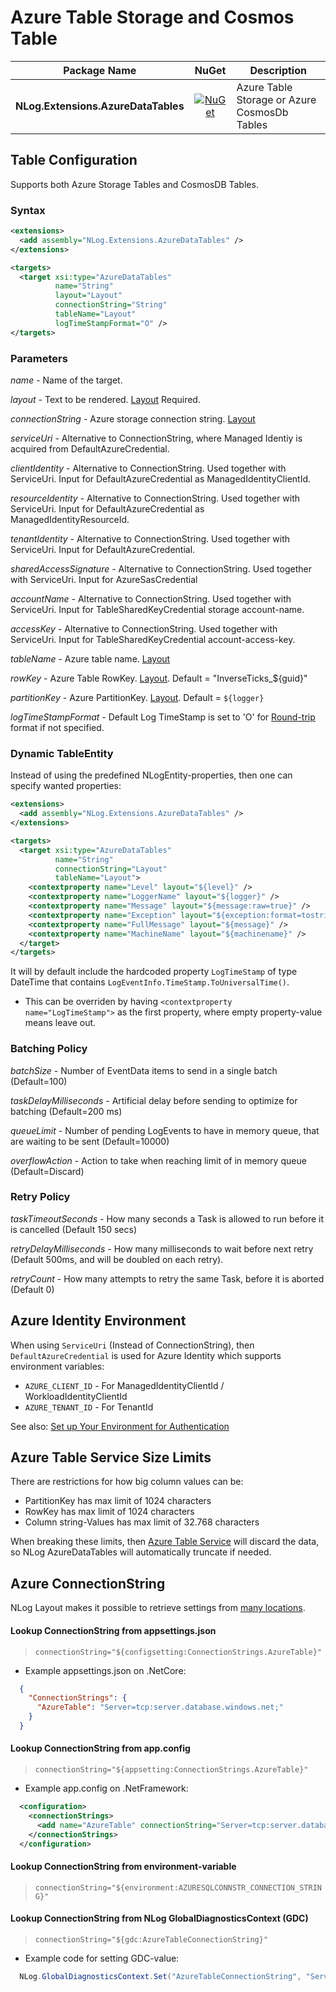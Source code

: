 # Azure Table Storage and Cosmos Table

| Package Name                          | NuGet                 | Description |
| ------------------------------------- | :-------------------: | ----------- |
| **NLog.Extensions.AzureDataTables**  | [![NuGet](https://img.shields.io/nuget/v/NLog.Extensions.AzureDataTables.svg)](https://www.nuget.org/packages/NLog.Extensions.AzureDataTables/) | Azure Table Storage or Azure CosmosDb Tables |

## Table Configuration
Supports both Azure Storage Tables and CosmosDB Tables.

### Syntax
```xml
<extensions>
  <add assembly="NLog.Extensions.AzureDataTables" /> 
</extensions>

<targets>
  <target xsi:type="AzureDataTables"
          name="String"
          layout="Layout"
          connectionString="String"
          tableName="Layout"
          logTimeStampFormat="O" />
</targets>
```
### Parameters

_name_ - Name of the target.

_layout_ - Text to be rendered. [Layout](https://github.com/NLog/NLog/wiki/Layouts) Required. 

_connectionString_ - Azure storage connection string. [Layout](https://github.com/NLog/NLog/wiki/Layouts)

_serviceUri_ - Alternative to ConnectionString, where Managed Identiy is acquired from DefaultAzureCredential.

_clientIdentity_ - Alternative to ConnectionString. Used together with ServiceUri. Input for DefaultAzureCredential as ManagedIdentityClientId.

_resourceIdentity_ - Alternative to ConnectionString. Used together with ServiceUri. Input for DefaultAzureCredential as ManagedIdentityResourceId.

_tenantIdentity_ - Alternative to ConnectionString. Used together with ServiceUri. Input for DefaultAzureCredential.

_sharedAccessSignature_ - Alternative to ConnectionString. Used together with ServiceUri. Input for AzureSasCredential

_accountName_ - Alternative to ConnectionString. Used together with ServiceUri. Input for TableSharedKeyCredential storage account-name.

_accessKey_ - Alternative to ConnectionString. Used together with ServiceUri. Input for TableSharedKeyCredential account-access-key.

_tableName_ - Azure table name. [Layout](https://github.com/NLog/NLog/wiki/Layouts)

_rowKey_ - Azure Table RowKey. [Layout](https://github.com/NLog/NLog/wiki/Layouts). Default = "InverseTicks_${guid}"

_partitionKey_ - Azure PartitionKey. [Layout](https://github.com/NLog/NLog/wiki/Layouts). Default = `${logger}`

_logTimeStampFormat_ - Default Log TimeStamp is set to 'O' for [Round-trip](https://docs.microsoft.com/en-us/dotnet/standard/base-types/standard-date-and-time-format-strings#the-round-trip-o-o-format-specifier) format if not specified.

### Dynamic TableEntity
Instead of using the predefined NLogEntity-properties, then one can specify wanted properties:

```xml
<extensions>
  <add assembly="NLog.Extensions.AzureDataTables" /> 
</extensions>

<targets>
  <target xsi:type="AzureDataTables"
          name="String"
          connectionString="Layout"
          tableName="Layout">
    <contextproperty name="Level" layout="${level}" />
    <contextproperty name="LoggerName" layout="${logger}" />
    <contextproperty name="Message" layout="${message:raw=true}" />
    <contextproperty name="Exception" layout="${exception:format=tostring}" />
    <contextproperty name="FullMessage" layout="${message}" />
    <contextproperty name="MachineName" layout="${machinename}" />
  </target>
</targets>
```

It will by default include the hardcoded property `LogTimeStamp` of type DateTime that contains `LogEventInfo.TimeStamp.ToUniversalTime()`.
 - This can be overriden by having `<contextproperty name="LogTimeStamp">` as the first property, where empty property-value means leave out.

### Batching Policy

_batchSize_ - Number of EventData items to send in a single batch (Default=100)

_taskDelayMilliseconds_ - Artificial delay before sending to optimize for batching (Default=200 ms)

_queueLimit_ - Number of pending LogEvents to have in memory queue, that are waiting to be sent (Default=10000)

_overflowAction_ - Action to take when reaching limit of in memory queue (Default=Discard)

### Retry Policy

_taskTimeoutSeconds_ - How many seconds a Task is allowed to run before it is cancelled (Default 150 secs)

_retryDelayMilliseconds_ - How many milliseconds to wait before next retry (Default 500ms, and will be doubled on each retry).

_retryCount_ - How many attempts to retry the same Task, before it is aborted (Default 0)

## Azure Identity Environment
When using `ServiceUri` (Instead of ConnectionString), then `DefaultAzureCredential` is used for Azure Identity which supports environment variables:
- `AZURE_CLIENT_ID` - For ManagedIdentityClientId / WorkloadIdentityClientId
- `AZURE_TENANT_ID` - For TenantId

See also: [Set up Your Environment for Authentication](https://github.com/Azure/azure-sdk-for-go/wiki/Set-up-Your-Environment-for-Authentication)

## Azure Table Service Size Limits

There are restrictions for how big column values can be:

- PartitionKey has max limit of 1024 characters
- RowKey has max limit of 1024 characters
- Column string-Values has max limit of 32.768 characters

When breaking these limits, then [Azure Table Service](https://learn.microsoft.com/en-us/rest/api/storageservices/understanding-the-table-service-data-model) will discard the data, so NLog AzureDataTables will automatically truncate if needed.

## Azure ConnectionString

NLog Layout makes it possible to retrieve settings from [many locations](https://nlog-project.org/config/?tab=layout-renderers).

#### Lookup ConnectionString from appsettings.json

  > `connectionString="${configsetting:ConnectionStrings.AzureTable}"`

* Example appsettings.json on .NetCore:

```json
  {
    "ConnectionStrings": {
      "AzureTable": "Server=tcp:server.database.windows.net;"
    }
  }
```

#### Lookup ConnectionString from app.config

  > `connectionString="${appsetting:ConnectionStrings.AzureTable}"`

* Example app.config on .NetFramework:

```xml
  <configuration>
    <connectionStrings>
      <add name="AzureTable" connectionString="Server=tcp:server.database.windows.net;"/>
    </connectionStrings>
  </configuration>
```

#### Lookup ConnectionString from environment-variable

  > `connectionString="${environment:AZURESQLCONNSTR_CONNECTION_STRING}"`

#### Lookup ConnectionString from NLog GlobalDiagnosticsContext (GDC)

  > `connectionString="${gdc:AzureTableConnectionString}"`

* Example code for setting GDC-value:

```c#
  NLog.GlobalDiagnosticsContext.Set("AzureTableConnectionString", "Server=tcp:server.database.windows.net;");
```